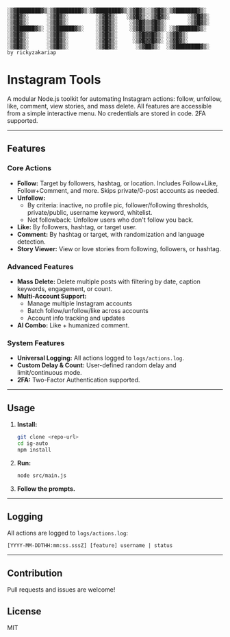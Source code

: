```text
░▒▓████████▓▒░▒▓████████▓▒░▒▓████████▓▒░▒▓█▓▒░░▒▓█▓▒░▒▓███████▓▒░  
░▒▓█▓▒░      ░▒▓█▓▒░         ░▒▓█▓▒░   ░▒▓█▓▒░░▒▓█▓▒░      ░▒▓█▓▒░ 
░▒▓█▓▒░      ░▒▓█▓▒░         ░▒▓█▓▒░    ░▒▓█▓▒▒▓█▓▒░       ░▒▓█▓▒░ 
░▒▓██████▓▒░ ░▒▓██████▓▒░    ░▒▓█▓▒░    ░▒▓█▓▒▒▓█▓▒░ ░▒▓██████▓▒░  
░▒▓█▓▒░      ░▒▓█▓▒░         ░▒▓█▓▒░     ░▒▓█▓▓█▓▒░ ░▒▓█▓▒░        
░▒▓█▓▒░      ░▒▓█▓▒░         ░▒▓█▓▒░     ░▒▓█▓▓█▓▒░ ░▒▓█▓▒░        
░▒▓█▓▒░      ░▒▓█▓▒░         ░▒▓█▓▒░      ░▒▓██▓▒░  ░▒▓████████▓▒░ 
by rickyzakariap
```

# Instagram Tools

A modular Node.js toolkit for automating Instagram actions: follow, unfollow, like, comment, view stories, and mass delete. All features are accessible from a simple interactive menu. No credentials are stored in code. 2FA supported.

---

## Features

### Core Actions
- **Follow:** Target by followers, hashtag, or location. Includes Follow+Like, Follow+Comment, and more. Skips private/0-post accounts as needed.
- **Unfollow:**
  - By criteria: inactive, no profile pic, follower/following thresholds, private/public, username keyword, whitelist.
  - Not followback: Unfollow users who don't follow you back.
- **Like:** By followers, hashtag, or target user.
- **Comment:** By hashtag or target, with randomization and language detection.
- **Story Viewer:** View or love stories from following, followers, or hashtag.

### Advanced Features
- **Mass Delete:** Delete multiple posts with filtering by date, caption keywords, engagement, or count.
- **Multi-Account Support:** 
  - Manage multiple Instagram accounts
  - Batch follow/unfollow/like across accounts
  - Account info tracking and updates
- **AI Combo:** Like + humanized comment.

### System Features
- **Universal Logging:** All actions logged to `logs/actions.log`.
- **Custom Delay & Count:** User-defined random delay and limit/continuous mode.
- **2FA:** Two-Factor Authentication supported.

---

## Usage
1. **Install:**
   ```bash
   git clone <repo-url>
   cd ig-auto
   npm install
   ```
2. **Run:**
   ```bash
   node src/main.js
   ```
3. **Follow the prompts.**

---

## Logging
All actions are logged to `logs/actions.log`:
```
[YYYY-MM-DDTHH:mm:ss.sssZ] [feature] username | status
```

---

## Contribution
Pull requests and issues are welcome!

## License
MIT